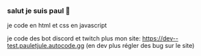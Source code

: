 ### salut je suis paul 👋

je code en html et css en javascript

je code des bot discord et twitch plus mon site: https://dev--test.pauletjule.autocode.gg (en dev plus régler des bug sur le site)


